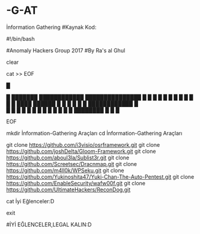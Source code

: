 # -G-AT
İnformation Gathering 
#Kaynak Kod:


#!/bin/bash


#Anomaly Hackers Group 2017
#By Ra's al Ghul



clear

cat >>   EOF



█
 
█   ███████           ████████████ ███████████████
█   █                 █          █       █
█   █                 █          █       █
█   █   ████   ██████ █          █       █
█   █      █          ████████████       █  
█   █      █          █          █       █
█   █      █          █          █       █
█   ████████  		  █          █       █


EOF

mkdir İnformation-Gathering Araçları
cd İnformation-Gathering Araçları

git clone https://github.com/i3visio/osrframework.git
git clone https://github.com/joshDelta/Gloom-Framework.git
git clone https://github.com/aboul3la/Sublist3r.git
git clone https://github.com/Screetsec/Dracnmap.git
git clone https://github.com/m4ll0k/WPSeku.git
git clone https://github.com/Yukinoshita47/Yuki-Chan-The-Auto-Pentest.git
git clone https://github.com/EnableSecurity/wafw00f.git
git clone https://github.com/UltimateHackers/ReconDog.git

cat İyi Eğlenceler:D


exit

#İYİ EĞLENCELER,LEGAL KALIN:D
